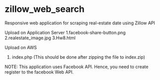 # zillow_web_search
Responsive web application for scraping real-estate date using Zillow API

Upload on Application Server
1.facebook-share-button.png
2.realestate_image.jpg
3.Hw8.html

Upload on AWS
1. index.php (This should be done after zipping the file to index.zip)

NOTE: This application uses Facebook API. Hence, you need to create register to the facebook Web API.
